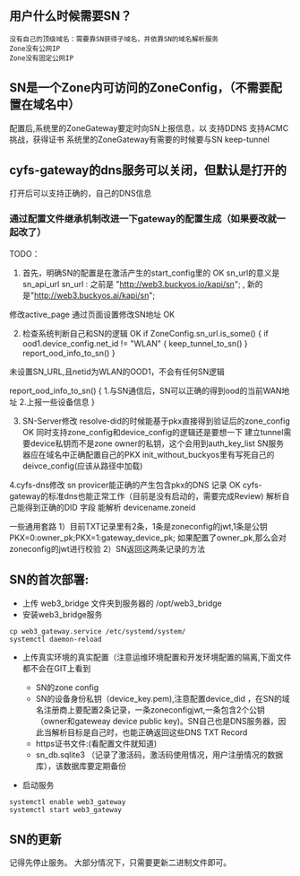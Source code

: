 ## 用户什么时候需要SN？ 
    没有自己的顶级域名：需要靠SN获得子域名，并依靠SN的域名解析服务
    Zone没有公网IP
    Zone没有固定公网IP



## SN是一个Zone内可访问的ZoneConfig，（不需要配置在域名中）
配置后,系统里的ZoneGateway要定时向SN上报信息，以
        支持DDNS
        支持ACMC挑战，获得证书
系统里的ZoneGateway有需要的时候要与SN keep-tunnel

## cyfs-gateway的dns服务可以关闭，但默认是打开的
打开后可以支持正确的，自己的DNS信息

### 通过配置文件继承机制改进一下gateway的配置生成（如果要改就一起改了）


TODO：
1. 首先，明确SN的配置是在激活产生的start_config里的 OK 
sn_url的意义是sn_api_url
sn_url : 之前是 "http://web3.buckyos.io/kapi/sn"; , 新的是"http://web3.buckyos.ai/kapi/sn";

修改active_page 通过页面设置修改SN地址 OK 

2. 检查系统判断自己和SN的逻辑 OK
if ZoneConfig.sn_url.is_some() {
    if ood1.device_config.net_id != "WLAN" {
        keep_tunnel_to_sn()
    }
    report_ood_info_to_sn()
}

未设置SN_URL,且netid为WLAN的OOD1，不会有任何SN逻辑

report_ood_info_to_sn() {
    1.与SN通信后，SN可以正确的得到ood的当前WAN地址
    2.上报一些设备信息
}


3. SN-Server修改
resolve-did的时候能基于pkx直接得到验证后的zone_config OK 
    同时支持zone_config和device_config的逻辑还是要想一下
    建立tunnel需要device私钥而不是zone owner的私钥，这个会用到auth_key_list
SN服务器应在域名中正确配置自己的PKX
init_without_buckyos里有写死自己的deivce_config(应该从路径中加载)

4.cyfs-dns修改
sn provicer能正确的产生包含pkx的DNS 记录 OK 
cyfs-gateway的标准dns也能正常工作（目前是没有启动的，需要完成Review)
    解析自己能得到正确的DID 字段
    能解析 devicename.zoneid


一些通用套路
1）目前TXT记录里有2条，1条是zoneconfig的jwt,1条是公钥
PKX=0:owner_pk;PKX=1:gateway_device_pk;
如果配置了owner_pk,那么会对zoneconfig的jwt进行校验
2）SN返回这两条记录的方法

## SN的首次部署:

- 上传 web3_bridge 文件夹到服务器的 /opt/web3_bridge
- 安装web3_bridge服务

```shell
cp web3_gateway.service /etc/systemd/system/
systemctl daemon-reload
```

- 上传真实环境的真实配置（注意运维环境配置和开发环境配置的隔离,下面文件都不会在GIT上看到

  - SN的zone config
  - SN的设备身份私钥（device_key.pem),注意配置device_did ，在SN的域名注册商上要配置2条记录，一条zoneconfigjwt,一条包含2个公钥（owner和gateweay device public key)。SN自己也是DNS服务器，因此当解析目标是自己时，也能正确返回这些DNS TXT Record
  - https证书文件:(看配置文件就知道)
  - sn_db.sqlite3  （记录了激活码，激活码使用情况，用户注册情况的数据库），该数据库要定期备份

- 启动服务

```
systemctl enable web3_gateway
systemctl start web3_gateway
```

## SN的更新

记得先停止服务。
大部分情况下，只需要更新二进制文件即可。
